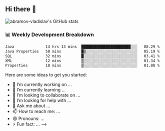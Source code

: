 ## Hi there 👋
![abramov-vladislav's GitHub stats](https://github-readme-stats.vercel.app/api?username=abramov-vladislav&theme=dark&show_icons=true)

### 📊 Weekly Development Breakdown

<!--START_SECTION:waka-->

```txt
Java              14 hrs 13 mins  ██████████████████████░░░   88.29 %
Java Properties   50 mins         █▒░░░░░░░░░░░░░░░░░░░░░░░   05.19 %
SQL               32 mins         █░░░░░░░░░░░░░░░░░░░░░░░░   03.41 %
XML               12 mins         ▒░░░░░░░░░░░░░░░░░░░░░░░░   01.34 %
Properties        10 mins         ▒░░░░░░░░░░░░░░░░░░░░░░░░   01.08 %
```

<!--END_SECTION:waka-->


Here are some ideas to get you started:

- 🔭 I’m currently working on ...
- 🌱 I’m currently learning ...
- 👯 I’m looking to collaborate on ...
- 🤔 I’m looking for help with ...
- 💬 Ask me about ...
- 📫 How to reach me: ...
- 😄 Pronouns: ...
- ⚡ Fun fact: ...
-->
